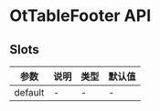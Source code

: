# OtTableFooter API

## Slots

| 参数 | 说明 | 类型 | 默认值 |
| --- | --- | --- | --- |
| default | - | - | - |

